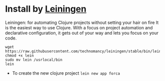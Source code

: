 # Install by [Leiningen](https://leiningen.org/#install)

Leiningen: for automating Clojure projects without setting your hair on fire
It is the easiest way to use Clojure. With a focus on project automation 
and declarative configuration, it gets out of your way and lets you focus on your code.

 ```
 wget https://raw.githubusercontent.com/technomancy/leiningen/stable/bin/lein
 chmod +x lein
 sudo mv lein /usrlocal/bin
 lein
```

* To create the new clojure project
```lein new app forca```